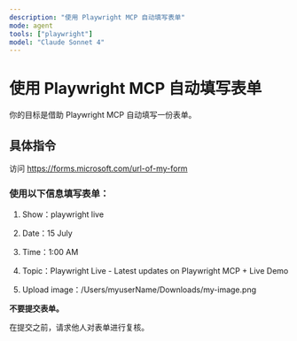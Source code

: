 ```yaml
---
description: "使用 Playwright MCP 自动填写表单"
mode: agent
tools: ["playwright"]
model: "Claude Sonnet 4"
---
```


# 使用 Playwright MCP 自动填写表单

你的目标是借助 Playwright MCP 自动填写一份表单。

## 具体指令

访问 https://forms.microsoft.com/url-of-my-form

### 使用以下信息填写表单：

1. Show：playwright live

2. Date：15 July

3. Time：1:00 AM

4. Topic：Playwright Live - Latest updates on Playwright MCP + Live Demo

5. Upload image：/Users/myuserName/Downloads/my-image.png

**不要提交表单。**

在提交之前，请求他人对表单进行复核。

